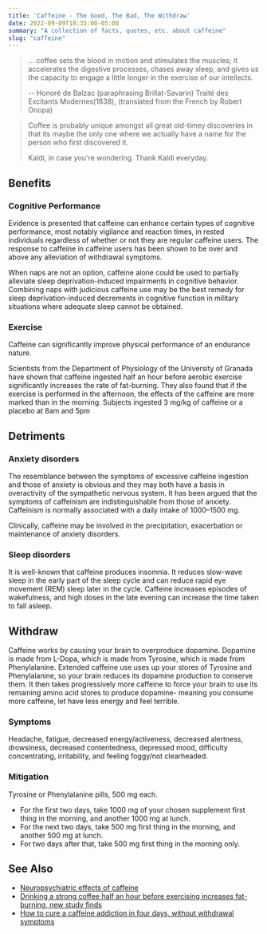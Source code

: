 ```yaml
---
title: 'Caffeine - The Good, The Bad, The Withdraw'
date: 2022-09-09T18:35:00-05:00
summary: "A collection of facts, quotes, etc. about caffeine"
slug: "caffeine"
---
```


> ... coffee sets the blood in motion and stimulates the muscles; it accelerates the digestive processes, chases away sleep, and gives us the capacity to engage a little longer in the exercise of our intellects.
> 
> -- Honoré de Balzac (paraphrasing Brillat-Savarin) Traité des Excitants Modernes(1838), (translated from the French by Robert Onopa)


> Coffee is probably unique amongst all great old-timey discoveries in that its maybe the only one where we actually have a name for the person who first discovered it.
> 
> Kaldi, in case you're wondering. Thank Kaldi everyday.

## Benefits

### Cognitive Performance

Evidence is presented that caffeine can enhance certain types of cognitive performance, most notably vigilance and reaction times, in rested individuals regardless of whether or not they are regular caffeine users. The response to caffeine in caffeine users has been shown to be over and above any alleviation of withdrawal symptoms.

When naps are not an option, caffeine alone could be used to partially alleviate sleep deprivation-induced impairments in cognitive behavior. Combining naps with judicious caffeine use may be the best remedy for sleep deprivation-induced decrements in cognitive function in military situations where adequate sleep cannot be obtained.

### Exercise

Caffeine can significantly improve physical performance of an endurance nature.

Scientists from the Department of Physiology of the University of Granada have shown that caffeine ingested half an hour before aerobic exercise significantly increases the rate of fat-burning. They also found that if the exercise is performed in the afternoon, the effects of the caffeine are more marked than in the morning. Subjects ingested 3 mg/kg of caffeine or a placebo at 8am and 5pm 

## Detriments

### Anxiety disorders

The resemblance between the symptoms of excessive caffeine ingestion and those of anxiety is obvious and they may both have a basis in overactivity of the sympathetic nervous system. It has been argued that the symptoms of caffeinism are indistinguishable from those of anxiety. Caffeinism is normally associated with a daily intake of 1000–1500 mg.

Clinically, caffeine may be involved in the precipitation, exacerbation or maintenance of anxiety disorders.

### Sleep disorders

It is well-known that caffeine produces insomnia. It reduces slow-wave sleep in the early part of the sleep cycle and can reduce rapid eye movement (REM) sleep later in the cycle. Caffeine increases episodes of wakefulness, and high doses in the late evening can increase the time taken to fall asleep.

## Withdraw

Caffeine works by causing your brain to overproduce dopamine. Dopamine is made from L-Dopa, which is made from Tyrosine, which is made from Phenylalanine. Extended caffeine use uses up your stores of Tyrosine and Phenylalanine, so your brain reduces its dopamine production to conserve them. It then takes progressively more caffeine to force your brain to use its remaining amino acid stores to produce dopamine- meaning you consume more caffeine, let have less energy and feel terrible.  

### Symptoms

Headache, fatigue, decreased energy/activeness, decreased alertness, drowsiness, decreased contentedness, depressed mood, difficulty concentrating, irritability, and feeling foggy/not clearheaded.

### Mitigation

Tyrosine or Phenylalanine pills, 500 mg each.

* For the first two days, take 1000 mg of your chosen supplement first thing in the morning, and another 1000 mg at lunch.
* For the next two days, take 500 mg first thing in the morning, and another 500 mg at lunch.  
* For two days after that, take 500 mg first thing in the morning only.

## See Also

* [Neuropsychiatric effects of caffeine](https://www.cambridge.org/core/journals/advances-in-psychiatric-treatment/article/neuropsychiatric-effects-of-caffeine/7C884B2106D772F02DA114C1B75D4EBF)
* [Drinking a strong coffee half an hour before exercising increases fat-burning, new study finds](https://canal.ugr.es/uncategorized/drinking-a-strong-coffee-half-an-hour-before-exercising-increases-fat-burning-new-study-finds/)
* [How to cure a caffeine addiction in four days, without withdrawal symptoms](https://johnfawkes.com/how-to-cure-a-caffeine-addiction-in-four-days-without-withdrawal-symptoms/)